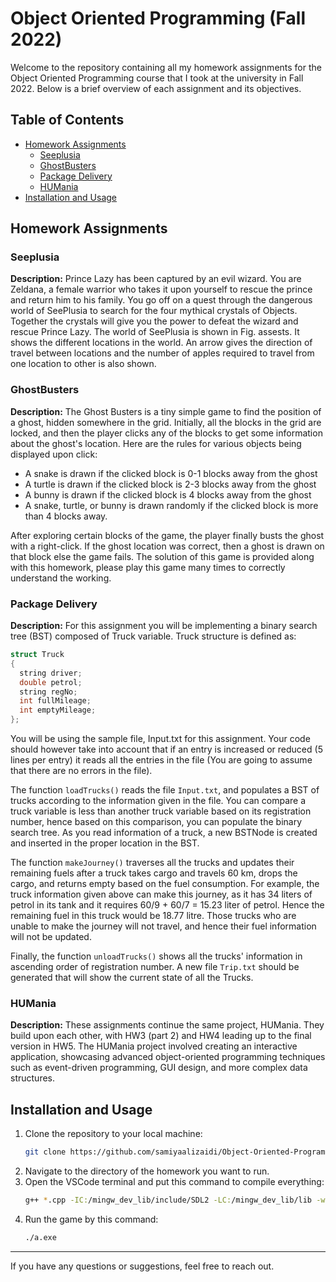 # Object Oriented Programming (Fall 2022) 

Welcome to the repository containing all my homework assignments for the Object Oriented Programming course that I took at the university in Fall 2022. Below is a brief overview of each assignment and its objectives.

## Table of Contents

- [Homework Assignments](#homework-assignments)
  - [Seeplusia](#seeplusia)
  - [GhostBusters](#ghostbusters)
  - [Package Delivery](#package-delivery)
  - [HUMania](#humania)
- [Installation and Usage](#installation-and-usage)

## Homework Assignments

### Seeplusia

**Description:** Prince Lazy has been captured by an evil wizard. You are Zeldana, a female warrior who takes it upon yourself to rescue the prince and return him to his family. You go off on a quest through the dangerous world of SeePlusia to search for the four mythical crystals of Objects. Together the crystals will give you the power to defeat the wizard and rescue Prince Lazy. The world of SeePlusia is shown in Fig. assests. It shows the different locations in the world. An arrow gives the direction of travel between locations and the number of apples required to travel from one location to other is also shown.

### GhostBusters

**Description:** The Ghost Busters is a tiny simple game to find the position of a ghost, hidden somewhere in the grid. Initially, all the blocks in the grid are locked, and then the player clicks any of the blocks to get some information about the ghost's location. Here are the rules for various objects being displayed upon click:
- A snake is drawn if the clicked block is 0-1 blocks away from the ghost
- A turtle is drawn if the clicked block is 2-3 blocks away from the ghost
- A bunny is drawn if the clicked block is 4 blocks away from the ghost
- A snake, turtle, or bunny is drawn randomly if the clicked block is more than 4 blocks away.

After exploring certain blocks of the game, the player finally busts the ghost with a right-click. If the ghost location was correct, then a ghost is drawn on that block else the game fails. The solution of this game is provided along with this homework, please play this game many times to correctly understand the working.

### Package Delivery

**Description:** For this assignment you will be implementing a binary search tree (BST) composed of Truck variable. Truck structure is defined as:
```C++
struct Truck
{
  string driver;
  double petrol;
  string regNo;
  int fullMileage;
  int emptyMileage;
};

```
You will be using the sample file, Input.txt for this assignment. Your code should however take into account that if an entry is increased or reduced (5 lines per entry) it reads all the entries in the file (You are going to assume that there are no errors in the file). 

The function ``loadTrucks()`` reads the file ``Input.txt``, and populates a BST of trucks according to the information given in the file. You can compare a truck variable is less than another truck variable based on its registration number, hence based on this comparison, you can populate the binary search tree. As you read information of a truck, a new BSTNode is created and inserted in the proper location in the BST. 

The function ``makeJourney()`` traverses all the trucks and updates their remaining fuels after a truck takes cargo and travels 60 km, drops the cargo, and returns empty based on the fuel consumption. For example, the truck information given above can make this journey, as it has 34 liters of petrol in its tank and it requires 60/9 + 60/7 = 15.23 liter of petrol. Hence the remaining fuel in this truck would be 18.77 litre. Those trucks who are unable to make the journey will not travel, and hence their fuel information will not be updated.
 
Finally, the function ``unloadTrucks()`` shows all the trucks' information in ascending order of registration number. A new file ``Trip.txt`` should be generated that will show the current state of all the Trucks. 

### HUMania

**Description:** These assignments continue the same project, HUMania. They build upon each other, with HW3 (part 2) and HW4 leading up to the final version in HW5. The HUMania project involved creating an interactive application, showcasing advanced object-oriented programming techniques such as event-driven programming, GUI design, and more complex data structures.

## Installation and Usage

1. Clone the repository to your local machine:
   ```bash
   git clone https://github.com/samiyaalizaidi/Object-Oriented-Programming.git
   ```
2. Navigate to the directory of the homework you want to run.
3. Open the VSCode terminal and put this command to compile everything:
    ```bash
    g++ *.cpp -IC:/mingw_dev_lib/include/SDL2 -LC:/mingw_dev_lib/lib -w -lmingw32 -lSDL2main -lSDL2 -lSDL2_image
    ```
4. Run the game by this command:
    ```bash
    ./a.exe
    ```
---

If you have any questions or suggestions, feel free to reach out.

